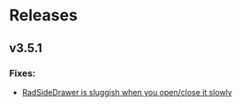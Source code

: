 # Releases

## v3.5.1

### Fixes:
 - [RadSideDrawer is sluggish when you open/close it slowly](https://github.com/telerik/nativescript-ui-feedback/issues/465)
